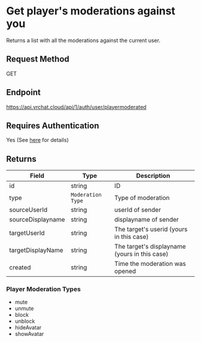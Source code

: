 # Get player's moderations against you

Returns a list with all the moderations against the current user.

## Request Method
GET

## Endpoint
https://api.vrchat.cloud/api/1/auth/user/playermoderated


## Requires Authentication
Yes (See [here](/Authorization.md) for details)

## Returns

Field | Type | Description
------|------|------------
id | string | ID
type | `Moderation Type` | Type of moderation
sourceUserId | string | userId of sender
sourceDisplayname | string | displayname of sender
targetUserId | string | The target's userid (yours in this case)
targetDisplayName | string | The target's displayname (yours in this case)
created | string | Time the moderation was opened

### Player Moderation Types

  - mute
  - unmute
  - block
  - unblock
  - hideAvatar
  - showAvatar
